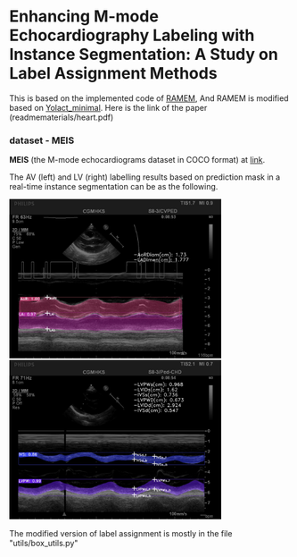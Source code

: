 # Enhancing M-mode Echocardiography Labeling with Instance Segmentation: A Study on Label Assignment Methods


This is based on the implemented code of [RAMEM](https://arxiv.org/pdf/2308.07717.pdf), And  RAMEM is modified based on [Yolact_minimal](https://github.com/feiyuhuahuo/Yolact_minimal/tree/master).
Here is the link of the paper (readmematerials/heart.pdf)
### dataset - MEIS
**MEIS** (the M-mode echocardiograms dataset in COCO format) at [link](https://drive.google.com/drive/folders/1Ve3UC9pP-FO5wN5MLB9OiKBAs7xAGkeN?usp=sharing).


The AV (left) and LV (right) labelling results based on prediction mask in a real-time instance segmentation can be as the following.

<img src="./readmematerials/av_I1005IM_0013_crop_upanet80_v2.jpg" width="380">
<img src="./readmematerials/lv_I1028IM_0011_crop_upanet80_v2.jpg" width="380">


The modified version of label assignment is mostly in the file "utils/box_utils.py"

